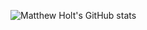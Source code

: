![Matthew Holt's GitHub stats](https://github-readme-stats.vercel.app/api?username=matthewholt1&show_icons=true&theme=dark)
